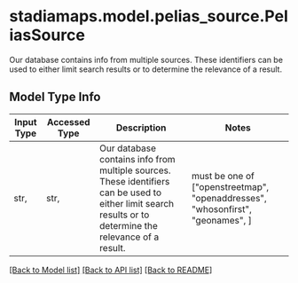 # stadiamaps.model.pelias_source.PeliasSource

Our database contains info from multiple sources. These identifiers can be used to either limit search results or to determine the relevance of a result.

## Model Type Info
Input Type | Accessed Type | Description | Notes
------------ | ------------- | ------------- | -------------
str,  | str,  | Our database contains info from multiple sources. These identifiers can be used to either limit search results or to determine the relevance of a result. | must be one of ["openstreetmap", "openaddresses", "whosonfirst", "geonames", ] 

[[Back to Model list]](../../README.md#documentation-for-models) [[Back to API list]](../../README.md#documentation-for-api-endpoints) [[Back to README]](../../README.md)

